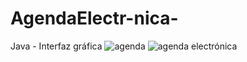 # AgendaElectr-nica-
Java - Interfaz gráfica
![agenda](https://github.com/cracka07/AgendaElectr-nica-/assets/39442992/d9572d26-f832-4c24-9c35-ec7807dc5fb0)
![agenda electrónica](https://github.com/cracka07/AgendaElectr-nica-/assets/39442992/26df83a2-df50-48a3-bd49-67482420fb8f)
